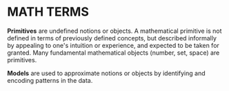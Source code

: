 # MATH TERMS



**Primitives** are undefined notions or objects. A mathematical primitive is not defined in terms of previously defined concepts, but described informally by appealing to one's intuition or experience, and expected to be taken for granted. Many fundamental mathematical objects (number, set, space) are primitives.

**Models** are used to approximate notions or objects by identifying and encoding patterns in the data.
